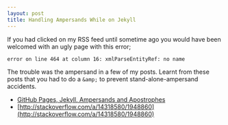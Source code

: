 ```yaml
---
layout: post
title: Handling Ampersands While on Jekyll
---
```


If you had clicked on my RSS feed until sometime ago you would have been welcomed with an ugly page with this error;


    error on line 464 at column 16: xmlParseEntityRef: no name

The trouble was the ampersand in a few of my posts. Learnt from these posts that you had to do a `&amp;` to prevent stand-alone-ampersand accidents.

- [GitHub Pages, Jekyll, Ampersands and Apostrophes](http://dwdii.github.io/2013/08/28/GitHub-Pages-Jekyll-Ampersands.html)
- [http://stackoverflow.com/a/14318580/1948860](http://stackoverflow.com/a/14318580/1948860)

